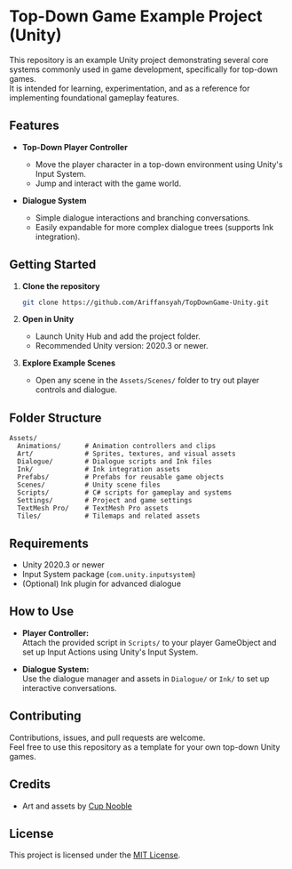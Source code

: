 # Top-Down Game Example Project (Unity)

This repository is an example Unity project demonstrating several core systems commonly used in game development, specifically for top-down games.  
It is intended for learning, experimentation, and as a reference for implementing foundational gameplay features.

## Features

- **Top-Down Player Controller**
  - Move the player character in a top-down environment using Unity's Input System.
  - Jump and interact with the game world.

- **Dialogue System**
  - Simple dialogue interactions and branching conversations.
  - Easily expandable for more complex dialogue trees (supports Ink integration).

## Getting Started

1. **Clone the repository**
   ```bash
   git clone https://github.com/Ariffansyah/TopDownGame-Unity.git
   ```

2. **Open in Unity**
   - Launch Unity Hub and add the project folder.
   - Recommended Unity version: 2020.3 or newer.

3. **Explore Example Scenes**
   - Open any scene in the `Assets/Scenes/` folder to try out player controls and dialogue.

## Folder Structure

```
Assets/
  Animations/      # Animation controllers and clips
  Art/             # Sprites, textures, and visual assets
  Dialogue/        # Dialogue scripts and Ink files
  Ink/             # Ink integration assets
  Prefabs/         # Prefabs for reusable game objects
  Scenes/          # Unity scene files
  Scripts/         # C# scripts for gameplay and systems
  Settings/        # Project and game settings
  TextMesh Pro/    # TextMesh Pro assets
  Tiles/           # Tilemaps and related assets
```

## Requirements

- Unity 2020.3 or newer
- Input System package (`com.unity.inputsystem`)
- (Optional) Ink plugin for advanced dialogue

## How to Use

- **Player Controller:**  
  Attach the provided script in `Scripts/` to your player GameObject and set up Input Actions using Unity's Input System.

- **Dialogue System:**  
  Use the dialogue manager and assets in `Dialogue/` or `Ink/` to set up interactive conversations.

## Contributing

Contributions, issues, and pull requests are welcome.  
Feel free to use this repository as a template for your own top-down Unity games.

## Credits

- Art and assets by [Cup Nooble](https://cupnooble.itch.io/)

## License

This project is licensed under the [MIT License](LICENSE).

